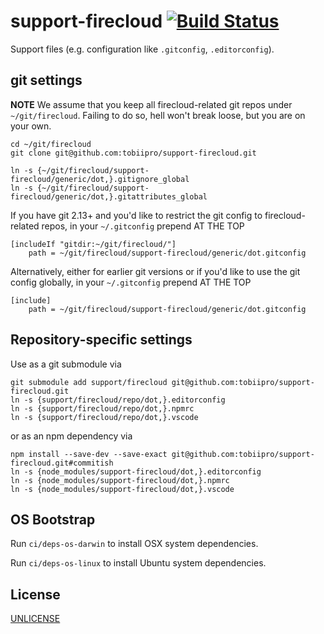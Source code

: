 # support-firecloud [![Build Status][2]][1]

Support files  (e.g. configuration like `.gitconfig`, `.editorconfig`).

## git settings

**NOTE** We assume that you keep all firecloud-related git repos under `~/git/firecloud`.
Failing to do so, hell won't break loose, but you are on your own.

```shell
cd ~/git/firecloud
git clone git@github.com:tobiipro/support-firecloud.git

ln -s {~/git/firecloud/support-firecloud/generic/dot,}.gitignore_global
ln -s {~/git/firecloud/support-firecloud/generic/dot,}.gitattributes_global
```

If you have git 2.13+ and you'd like to restrict the git config to firecloud-related repos,
in your `~/.gitconfig` prepend AT THE TOP

```
[includeIf "gitdir:~/git/firecloud/"]
    path = ~/git/firecloud/support-firecloud/generic/dot.gitconfig
```

Alternatively, either for earlier git versions or if you'd like to use the git config globally,
in your `~/.gitconfig` prepend AT THE TOP

```
[include]
    path = ~/git/firecloud/support-firecloud/generic/dot.gitconfig
```


## Repository-specific settings

Use as a git submodule via

```shell
git submodule add support/firecloud git@github.com:tobiipro/support-firecloud.git
ln -s {support/firecloud/repo/dot,}.editorconfig
ln -s {support/firecloud/repo/dot,}.npmrc
ln -s {support/firecloud/repo/dot,}.vscode
```

or as an npm dependency via

```shell
npm install --save-dev --save-exact git@github.com:tobiipro/support-firecloud.git#commitish
ln -s {node_modules/support-firecloud/dot,}.editorconfig
ln -s {node_modules/support-firecloud/dot,}.npmrc
ln -s {node_modules/support-firecloud/dot,}.vscode
```


## OS Bootstrap

Run `ci/deps-os-darwin` to install OSX system dependencies.

Run `ci/deps-os-linux` to install Ubuntu system dependencies.


## License

[UNLICENSE](UNLICENSE)


  [1]: https://travis-ci.org/tobiipro/support-firecloud
  [2]: https://travis-ci.org/tobiipro/support-firecloud.svg?branch=master

